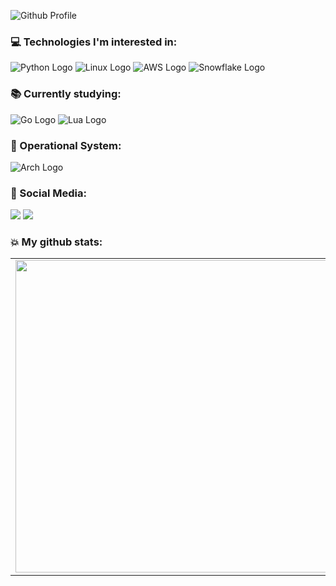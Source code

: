 ![Github Profile](https://i.imgur.com/BsoAUJw.png)

### 💻 Technologies I'm interested in:
![Python Logo](https://a11ybadges.com/badge?logo=python)
![Linux Logo](https://a11ybadges.com/badge?logo=linux)
![AWS Logo](https://a11ybadges.com/badge?logo=amazonaws)
![Snowflake Logo](https://a11ybadges.com/badge?logo=snowflake)

### 📚 Currently studying:
![Go Logo](https://a11ybadges.com/badge?logo=go)
![Lua Logo](https://a11ybadges.com/badge?logo=lua)

### 💽 Operational System:
![Arch Logo](https://a11ybadges.com/badge?logo=archlinux)

### 🤝 Social Media:
<div>
    <a href="https://www.linkedin.com/in/gaabriel-dias/" target="_blank"><img src="https://a11ybadges.com/badge?logo=linkedin" target="_blank"></a>
    <a href="https://discord.com/invite/qydeyntwye" target="_blank"><img src="https://a11ybadges.com/badge?logo=discord" target="_blank"></a>
</div>

### 💥 My github stats:
<div>
    <center>
        <table>
            <tr>
                <td><img width="500px" align="left" src="https://github-readme-stats.vercel.app/api?username=GaahDias&show_icons=true&theme=tokyonight" /></td>
                <td><img width="450px" align="left" src="https://github-readme-stats.vercel.app/api/top-langs/?username=GaahDias&layout=compact&langs_count=12&theme=tokyonight&exclude_repo=pandas-notebook,proconsult-mvc,netflix-data"/></td>
            </tr>   
        </table>
    </center>  
</div>

<!--
**GaahDias/GaahDias** is a ✨ _special_ ✨ repository because its `README.md` (this file) appears on your GitHub profile.

Here are some ideas to get you started:

- 🔭 I’m currently working on ...
- 🌱 I’m currently learning ...
- 👯 I’m looking to collaborate on ...
- 🤔 I’m looking for help with ...
- 💬 Ask me about ...
- 📫 How to reach me: ...
- 😄 Pronouns: ...
- ⚡ Fun fact: ...
-->
